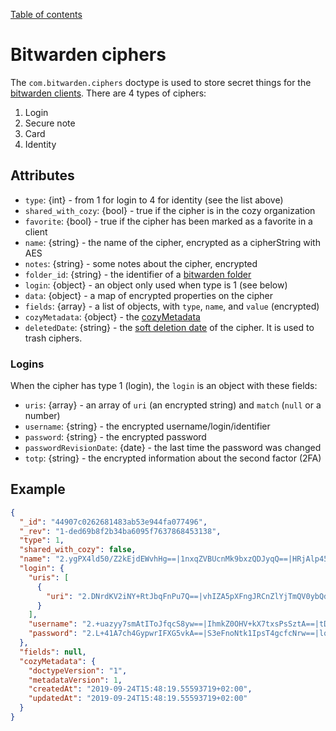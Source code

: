 [Table of contents](README.md#table-of-contents)

# Bitwarden ciphers

The `com.bitwarden.ciphers` doctype is used to store secret things for the
[bitwarden clients](https://bitwarden.com/). There are 4 types of ciphers:

1. Login
2. Secure note
3. Card
4. Identity

## Attributes

- `type`: {int} - from 1 for login to 4 for identity (see the list above)
- `shared_with_cozy`: {bool} - true if the cipher is in the cozy organization
- `favorite`: {bool} - true if the cipher has been marked as a favorite in a client
- `name`: {string} - the name of the cipher, encrypted as a cipherString with AES
- `notes`: {string} - some notes about the cipher, encrypted
- `folder_id`: {string} - the identifier of a [bitwarden folder](./com.bitwarden.folders.md)
- `login`: {object} - an object only used when type is 1 (see below)
- `data`: {object} - a map of encrypted properties on the cipher
- `fields`: {array} - a list of objects, with `type`, `name`, and `value` (encrypted)
- `cozyMetadata`: {object} - the [cozyMetadata](README.md#document-metadata)
- `deletedDate`: {string} - the [soft deletion date](https://docs.cozy.io/en/cozy-stack/bitwarden/#put-bitwardenapiciphersiddelete) of the cipher. It is used to trash ciphers.

### Logins

When the cipher has type 1 (login), the `login` is an object with these fields:

- `uris`: {array} - an array of `uri` (an encrypted string) and `match` (`null` or a number)
- `username`: {string} - the encrypted username/login/identifier
- `password`: {string} - the encrypted password
- `passwordRevisionDate`: {date} - the last time the password was changed
- `totp`: {string} - the encrypted information about the second factor (2FA)

## Example

```json
{
  "_id": "44907c0262681483ab53e944fa077496",
  "_rev": "1-ded69b8f2b34ba6095f7637868453138",
  "type": 1,
  "shared_with_cozy": false,
  "name": "2.ygPX4ld50/Z2kEjdEWvhHg==|1nxqZVBUcnMk9bxzQDJyqQ==|HRjAlp45dJ2RBRBGY6yvDvZseOD49oimuUU5y12MuHk=",
  "login": {
    "uris": [
      {
        "uri": "2.DNrdKV2iNY+RtJbqFnPu7Q==|vhIZA5pXFngJRCnZlYjTmQV0ybQdJ6lNzt1CoTauwVI=|PiDEUFpvEaJtrKADSnyuqALajPHnDmfQsiDLEqF+3YY="
      }
    ],
    "username": "2.+uazyy7smAtIToJfqcS8yw==|IhmkZ0OHV+kX7txsPsSztA==|tDc1Zgknyl/JMn/O44hWZBaywSsHGeRGvK7ffEr5SdM=",
    "password": "2.L+41A7ch4GypwrIFXG5vkA==|S3eFnoNtk1IpsT4gcfcNrw==|lqdBTpSHKqTJtgBBXBXqm2K249AF1gZMec4cFf5gqR0="
  },
  "fields": null,
  "cozyMetadata": {
    "doctypeVersion": "1",
    "metadataVersion": 1,
    "createdAt": "2019-09-24T15:48:19.55593719+02:00",
    "updatedAt": "2019-09-24T15:48:19.55593719+02:00"
  }
}
```
